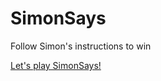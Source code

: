 # SimonSays
Follow Simon's instructions to win

[Let's play SimonSays!](https://lmendev.github.io/SimonSays)

